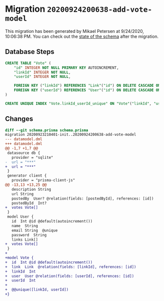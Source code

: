 # Migration `20200924200638-add-vote-model`

This migration has been generated by Mikael Petersen at 9/24/2020, 10:06:38 PM.
You can check out the [state of the schema](./schema.prisma) after the migration.

## Database Steps

```sql
CREATE TABLE "Vote" (
    "id" INTEGER NOT NULL PRIMARY KEY AUTOINCREMENT,
    "linkId" INTEGER NOT NULL,
    "userId" INTEGER NOT NULL,

    FOREIGN KEY ("linkId") REFERENCES "Link"("id") ON DELETE CASCADE ON UPDATE CASCADE,
    FOREIGN KEY ("userId") REFERENCES "User"("id") ON DELETE CASCADE ON UPDATE CASCADE
)

CREATE UNIQUE INDEX "Vote.linkId_userId_unique" ON "Vote"("linkId", "userId")
```

## Changes

```diff
diff --git schema.prisma schema.prisma
migration 20200923210401-init..20200924200638-add-vote-model
--- datamodel.dml
+++ datamodel.dml
@@ -1,7 +1,7 @@
 datasource db {
   provider = "sqlite"
-  url = "***"
+  url = "***"
 }
 generator client {
   provider = "prisma-client-js"
@@ -13,13 +13,25 @@
   description String
   url String
   postedBy  User? @relation(fields: [postedById], references: [id])
   postedById  Int?
+  votes Vote[]
 }
 model User {
   id  Int @id @default(autoincrement())
   name  String
   email String  @unique
   password  String
   links Link[]
+  votes Vote[]
 }
+
+model Vote {
+  id  Int @id @default(autoincrement())
+  link  Link  @relation(fields: [linkId], references: [id])
+  linkId  Int
+  user  User @relation(fields: [userId], references: [id])
+  userId  Int
+
+  @@unique([linkId, userId])
+}
```



